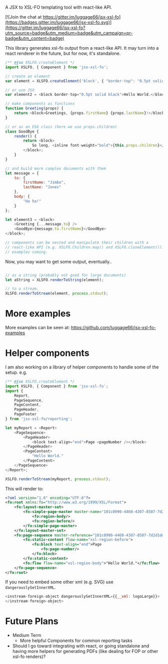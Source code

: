 A JSX to XSL-FO templating tool with react-like API.

[![Join the chat at https://gitter.im/luggage66/jsx-xsl-fo](https://badges.gitter.im/luggage66/jsx-xsl-fo.svg)](https://gitter.im/luggage66/jsx-xsl-fo?utm_source=badge&utm_medium=badge&utm_campaign=pr-badge&utm_content=badge)

This library generates xsl-fo output from a react-like API. It may turn into a react renderer in the future, but for now, it's standalone.

```js
/** @jsx XSLFO.createElement */
import XSLFO, { Component } from 'jsx-xsl-fo';

// create an element
var element = XLSFO.createElement('block', { "border-top": "0.5pt solid black" }, "Hello World.");

// or use JSX
var element2 = <block border-top="0.5pt solid black">Hello World.</block>;

// make components as functions
function Greeting(props) {
    return <block>Greetings, {props.firstName} {props.lastName}!</block>;
}

// or as an ES6 class (here we use props.children)
class GoodBye {
    render() {
        return <block>
            So long, <inline font-weight="bold">{this.props.children}</inline>
        </block>;
    }
}

// and build more complex documents with them
let message = {
    to: {
        firstName: "Jimbo",
        lastName: "Jones"
    },
    body: {
        "Ha ha!"
    }
};

let element3 = <block>
    <Greeting {...message.to} />
    <GoodBye>{message.to.firstName}</GoodBye>
</block>;

// components can be nested and manipulate their children with a
// react-like API (e.g. XSLFO.Children.map() and XSLFO.cloneElement()).
// examples coming.
```

Now, you may want to get some output, eventually..

```js

// as a string (probably not good for large documents)
let aString = XLSFO.renderToString(element);

// to a stream.
XLSFO.renderToStream(element, process.stdout);
```

# More examples

More examples can be seen at: https://github.com/luggage66/jsx-xsl-fo-examples

# Helper components

I am also working on a library of helper components to handle some of the setup. e.g.

```js
/** @jsx XSLFO.createElement */
import XSLFO, { Component } from 'jsx-xsl-fo';
import {
    Report,
    PageSequence,
    PageContent,
    PageHeader,
    PageFooter
} from 'jsx-xsl-fo/reporting';

let myReport = <Report>
    <PageSequence>
        <PageHeader>
            <block text-align="end">Page <pageNumber /></block>
        </PageHeader>
        <PageContent>
            "Hello World."
        </PageContent>
    </PageSequence>
</Report>;

XSLFO.renderToStream(myReport, process.stdout);
```

This will render to:

```xml
<?xml version="1.0" encoding="UTF-8"?>
<fo:root xmlns:fo="http://www.w3.org/1999/XSL/Format">
    <fo:layout-master-set>
        <fo:simple-page-master master-name="101c0990-4460-4307-8507-7d2d1ddcae68" page-height="29.7cm" page-width="21.0cm" margin="2cm">
            <fo:region-body/>
            <fo:region-before/>
        </fo:simple-page-master>
    </fo:layout-master-set>
    <fo:page-sequence master-reference="101c0990-4460-4307-8507-7d2d1ddcae68">
        <fo:static-content flow-name="xsl-region-before">
            <fo:block text-align="end">Page
                <fo:page-number/>
            </fo:block>
        </fo:static-content>
        <fo:flow flow-name="xsl-region-body">"Hello World."</fo:flow>
    </fo:page-sequence>
</fo:root>
```

If you need to embed some other xml (e.g. SVG) use `dangerouslySetInnerXML`.

```js
<instream-foreign-object dangerouslySetInnerXML={{__xml: logoLarge}}>
</instream-foreign-object>
```

# Future Plans

* Medium Term
  * More helpful Components for common reporting tasks
* Should I go toward integrating with react, or going standalone and having more helpers for generating PDFs (like dealing for FOP or other xsl-fo renders)?
